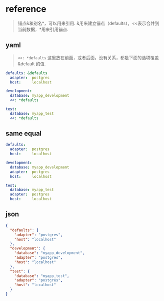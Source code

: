 # reference
> 锚点&和别名*，可以用来引用.
> &用来建立锚点（defaults），<<表示合并到当前数据，*用来引用锚点.

## yaml
> `<<: *defaults` 这里放在前面，或者后面，没有关系，都是下面的选项覆盖 &default 的值.

```yml
defaults: &defaults
  adapter:  postgres
  host:     localhost

development:
  database: myapp_development
  <<: *defaults

test:
  database: myapp_test
  <<: *defaults
```

## same equal

```yml
defaults:
  adapter:  postgres
  host:     localhost

development:
  database: myapp_development
  adapter:  postgres
  host:     localhost

test:
  database: myapp_test
  adapter:  postgres
  host:     localhost
```

## json

```json
{
  "defaults": {
    "adapter": "postgres",
    "host": "localhost"
  },
  "development": {
    "database": "myapp_development",
    "adapter": "postgres",
    "host": "localhost"
  },
  "test": {
    "database": "myapp_test",
    "adapter": "postgres",
    "host": "localhost"
  }
}
```